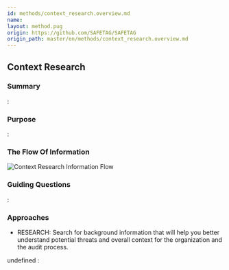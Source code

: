 ```yaml
---
id: methods/context_research.overview.md
name: 
layout: method.pug
origin: https://github.com/SAFETAG/SAFETAG
origin_path: master/en/methods/context_research.overview.md
---
```

## Context Research

### Summary

:[](../methods/context_research/summary.md)
### Purpose

:[](../methods/context_research/purpose.md)
### The Flow Of Information

![Context Research Information Flow](images/info_flows/context_research.svg)

### Guiding Questions

:[](../methods/context_research/guiding_questions.md)
### Approaches

* RESEARCH: Search for background information that will help you better understand potential threats and overall context for the organization and the audit process.

undefined
:[](../references/footnotes.md)
